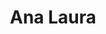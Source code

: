 ---
title: Ana Laura
artigo: a
picture: /images/a/analaura.jpg
background: /images/fundos/striped.jpg
style: style-roxo1
description: Esse nome é o máximo...
full-description: Esse nome é o máximo, mesmo, hein?! Não bastava um nome lindo, juntaram logo dois de uma vez!  E, como o próprio significado diz, há muita graciosidade nessa dobradinha.<br> Ana Laura = Graciosa + Vitoriosa.
---